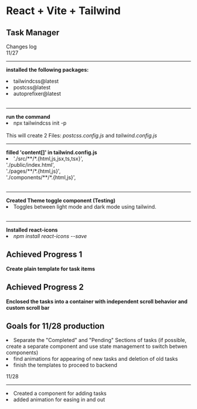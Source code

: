 # React + Vite + Tailwind

## Task Manager

Changes log <br>
11/27 <br><hr>
<b> installed the following packages: </b>
<li>tailwindcss@latest</li>
<li>postcss@latest</li>
<li>autoprefixer@latest</li>
<br><hr>
<b> run the command </b>
<li>npx tailwindcss init -p</li><br>
This will create 2 Files: <i>postcss.config.js</i> and <i>tailwind.config.js</i>
<br><hr>
<b> filled 'content[]' in tailwind.config.js </b>
<li>    './src/**/*.{html,js,jsx,ts,tsx}', <br>
    './public/index.html', <br>
    './pages/**/*.{html,js}', <br>
    './components/**/*.{html,js}',</li>
<br><hr>
<b> Created Theme toggle component (Testing)</b>
<li> Toggles between light mode and dark mode using tailwind. </li>
<br><hr>
<b> Installed react-icons</b>
<li><i> npm install react-icons --save</i></li>

## Achieved Progress 1
<b> Create plain template for task items </b>

## Achieved Progress 2
<b> Enclosed the tasks into a container with independent scroll behavior and custom scroll bar </b>

## Goals for 11/28 production
<li> Separate the "Completed" and "Pending" Sections of tasks (if possible, create a separate component and use state management to switch betwen components)</li>
<li> find animations for appearing of new tasks and deletion of old tasks </li>
<li> finish the templates to proceed to backend </li>

11/28 <br><hr>
<li> Created a component for adding tasks </li>
<li> added animation for easing in and out </li>